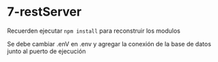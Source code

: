 # 7-restServer
Recuerden ejecutar 
```npm install```
para reconstruir los modulos

Se debe cambiar .enV en .env y agregar la conexión de la base de datos junto al puerto de ejecución